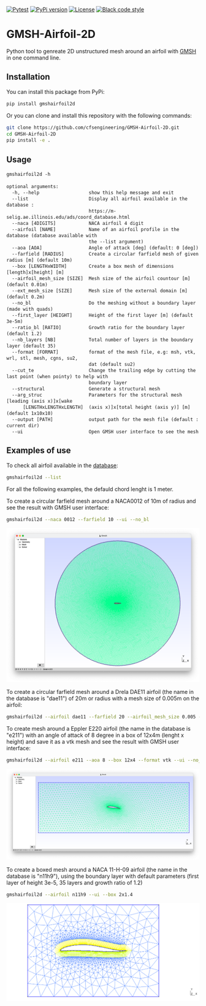 [![Pytest](https://github.com/cfsengineering/GMSH-Airfoil-2D/actions/workflows/pytest.yml/badge.svg?branch=main)](https://github.com/cfsengineering/GMSH-Airfoil-2D/actions/workflows/pytest.yml)
[![PyPi version](https://img.shields.io/pypi/v/gmshairfoil2d.svg)](https://pypi.python.org/pypi/gmshairfoil2d)
[![License](https://img.shields.io/badge/license-Apache%202-blue.svg)](https://github.com/cfsengineering/GMSH-Airfoil-2D/blob/main/LICENSE)
[![Black code style](https://img.shields.io/badge/code%20style-black-000000.svg)](https://github.com/psf/black)

# GMSH-Airfoil-2D

Python tool to genreate 2D unstructured mesh around an airfoil with [GMSH](https://gmsh.info/) in one command line.

## Installation

You can install this package from PyPi:

```bash
pip install gmshairfoil2d
```

Or you can clone and install this repository with the following commands:

```bash
git clone https://github.com/cfsengineering/GMSH-Airfoil-2D.git
cd GMSH-Airfoil-2D
pip install -e .
```

## Usage

```text
gmshairfoil2d -h                                    

optional arguments:
  -h, --help                  show this help message and exit
  --list                      Display all airfoil available in the database :
                              https://m-selig.ae.illinois.edu/ads/coord_database.html
  --naca [4DIGITS]            NACA airfoil 4 digit
  --airfoil [NAME]            Name of an airfoil profile in the database (database available with
                              the --list argument)
  --aoa [AOA]                 Angle of attack [deg] (default: 0 [deg])
  --farfield [RADIUS]         Create a circular farfield mesh of given radius [m] (default 10m)
  --box [LENGTHxWIDTH]        Create a box mesh of dimensions [length]x[height] [m]
  --airfoil_mesh_size [SIZE]  Mesh size of the airfoil countour [m] (default 0.01m)
  --ext_mesh_size [SIZE]      Mesh size of the external domain [m] (default 0.2m)
  --no_bl                     Do the meshing without a boundary layer (made with quads)
  --first_layer [HEIGHT]      Height of the first layer [m] (default 3e-5m)
  --ratio_bl [RATIO]          Growth ratio for the boundary layer (default 1.2)
  --nb_layers [NB]            Total number of layers in the boundary layer (default 35)
  --format [FORMAT]           format of the mesh file, e.g: msh, vtk, wrl, stl, mesh, cgns, su2,
                              dat (default su2)
  --cut_te                    Change the trailing edge by cutting the last point (when pointy) to help with
                              boundary layer
  --structural                Generate a structural mesh
  --arg_struc                 Parameters for the structural mesh [leading (axis x)]x[wake
      [LENGTHxLENGTHxLENGTH]  (axis x)]x[total height (axis y)] [m] (default 1x10x10)
  --output [PATH]             output path for the mesh file (default : current dir)
  --ui                        Open GMSH user interface to see the mesh

```

## Examples of use

To check all airfoil available in the [database](https://m-selig.ae.illinois.edu/ads/coord_database.html):

```bash
gmshairfoil2d --list
```

For all the following examples, the defauld chord lenght is 1 meter.

To create a circular farfield mesh around a NACA0012 of 10m of radius and see the result with GMSH user interface:

```bash
gmshairfoil2d --naca 0012 --farfield 10 --ui --no_bl
```

![GMSH user interface with the 2D mesh](images/example_mesh.png)

To create a circular farfield mesh around a Drela DAE11 airfoil (the name in the database is "dae11") of 20m or radius with a mesh size of 0.005m on the airfoil:

```bash
gmshairfoil2d --airfoil dae11 --farfield 20 --airfoil_mesh_size 0.005 --no_bl
```

To create mesh around a Eppler E220 airfoil (the name in the database is "e211") with an angle of attack of 8 degree in a box of 12x4m (lenght x height) and save it as a vtk mesh and see the result with GMSH user interface:

```bash
gmshairfoil2d --airfoil e211 --aoa 8 --box 12x4 --format vtk --ui --no_bl
```

![GMSH user interface with the 2D mesh, rectangular box](images/example_mesh_box.png)

To create a boxed mesh around a NACA 11-H-09 airfoil (the name in the database is "n11h9"), using the boundary layer with default parameters (first layer of height 3e-5, 35 layers and growth ratio of 1.2)

```bash
gmshairfoil2d --airfoil n11h9 --ui --box 2x1.4
```

![GMSH result with 2D mesh with boundary layer, rectangular box](images/example_bl.png)
